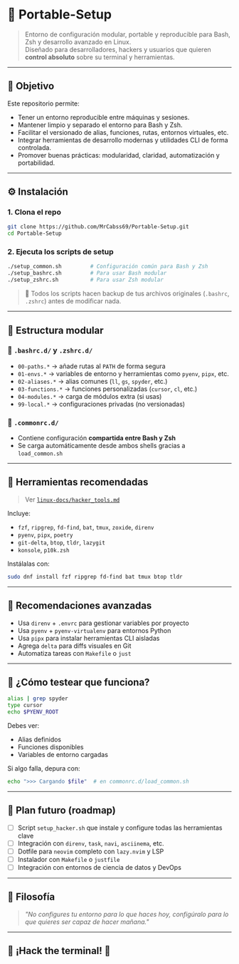 # 🧰 Portable-Setup

> Entorno de configuración modular, portable y reproducible para Bash, Zsh y desarrollo avanzado en Linux.  
> Diseñado para desarrolladores, hackers y usuarios que quieren **control absoluto** sobre su terminal y herramientas.

---

## 🎯 Objetivo

Este repositorio permite:

- Tener un entorno reproducible entre máquinas y sesiones.
- Mantener limpio y separado el entorno para Bash y Zsh.
- Facilitar el versionado de alias, funciones, rutas, entornos virtuales, etc.
- Integrar herramientas de desarrollo modernas y utilidades CLI de forma controlada.
- Promover buenas prácticas: modularidad, claridad, automatización y portabilidad.

---

## ⚙️ Instalación

### 1. Clona el repo

```bash
git clone https://github.com/MrCabss69/Portable-Setup.git
cd Portable-Setup
```

### 2. Ejecuta los scripts de setup

```bash
./setup_common.sh         # Configuración común para Bash y Zsh
./setup_bashrc.sh         # Para usar Bash modular
./setup_zshrc.sh          # Para usar Zsh modular
```

> 🔐 Todos los scripts hacen backup de tus archivos originales (`.bashrc`, `.zshrc`) antes de modificar nada.

---

## 🧠 Estructura modular

### 🔧 `.bashrc.d/` y `.zshrc.d/`

- `00-paths.*` → añade rutas al `PATH` de forma segura
- `01-envs.*` → variables de entorno y herramientas como `pyenv`, `pipx`, etc.
- `02-aliases.*` → alias comunes (`ll`, `gs`, `spyder`, etc.)
- `03-functions.*` → funciones personalizadas (`cursor`, `cl`, etc.)
- `04-modules.*` → carga de módulos extra (si usas)
- `99-local.*` → configuraciones privadas (no versionadas)

### 🧩 `.commonrc.d/`

- Contiene configuración **compartida entre Bash y Zsh**
- Se carga automáticamente desde ambos shells gracias a `load_common.sh`

---

## 🧰 Herramientas recomendadas

> Ver [`linux-docs/hacker_tools.md`](linux-docs/hacker_tools.md)

Incluye:

- `fzf`, `ripgrep`, `fd-find`, `bat`, `tmux`, `zoxide`, `direnv`
- `pyenv`, `pipx`, `poetry`
- `git-delta`, `btop`, `tldr`, `lazygit`
- `konsole`, `p10k.zsh`

Instálalas con:

```bash
sudo dnf install fzf ripgrep fd-find bat tmux btop tldr
```

---

## 🧪 Recomendaciones avanzadas

- Usa `direnv` + `.envrc` para gestionar variables por proyecto
- Usa `pyenv` + `pyenv-virtualenv` para entornos Python
- Usa `pipx` para instalar herramientas CLI aisladas
- Agrega `delta` para diffs visuales en Git
- Automatiza tareas con `Makefile` o `just`

---

## 🧪 ¿Cómo testear que funciona?

```bash
alias | grep spyder
type cursor
echo $PYENV_ROOT
```

Debes ver:

- Alias definidos
- Funciones disponibles
- Variables de entorno cargadas

Si algo falla, depura con:

```bash
echo ">>> Cargando $file"  # en commonrc.d/load_common.sh
```

---

## 🧱 Plan futuro (roadmap)

- [ ] Script `setup_hacker.sh` que instale y configure todas las herramientas clave
- [ ] Integración con `direnv`, `task`, `navi`, `asciinema`, etc.
- [ ] Dotfile para `neovim` completo con `lazy.nvim` y LSP
- [ ] Instalador con `Makefile` o `justfile`
- [ ] Integración con entornos de ciencia de datos y DevOps

---

## 🧠 Filosofía

> *"No configures tu entorno para lo que haces hoy, configúralo para lo que quieres ser capaz de hacer mañana."*


---

## 🧪 ¡Hack the terminal! 🧪